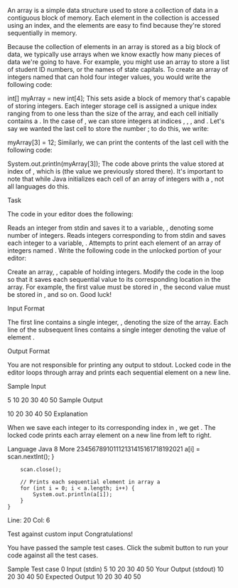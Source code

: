 An array is a simple data structure used to store a collection of data in a contiguous block of memory. Each element in the collection is accessed using an index, and the elements are easy to find because they're stored sequentially in memory.

Because the collection of elements in an array is stored as a big block of data, we typically use arrays when we know exactly how many pieces of data we're going to have. For example, you might use an array to store a list of student ID numbers, or the names of state capitals. To create an array of integers named  that can hold four integer values, you would write the following code:

int[] myArray = new int[4];
This sets aside a block of memory that's capable of storing  integers. Each integer storage cell is assigned a unique index ranging from  to one less than the size of the array, and each cell initially contains a . In the case of , we can store integers at indices , , , and . Let's say we wanted the last cell to store the number ; to do this, we write:

myArray[3] = 12;
Similarly, we can print the contents of the last cell with the following code:

System.out.println(myArray[3]);
The code above prints the value stored at index  of , which is  (the value we previously stored there). It's important to note that while Java initializes each cell of an array of integers with a , not all languages do this.

Task

The code in your editor does the following:

Reads an integer from stdin and saves it to a variable, , denoting some number of integers.
Reads  integers corresponding to  from stdin and saves each integer  to a variable, .
Attempts to print each element of an array of integers named .
Write the following code in the unlocked portion of your editor:

Create an array, , capable of holding  integers.
Modify the code in the loop so that it saves each sequential value to its corresponding location in the array. For example, the first value must be stored in , the second value must be stored in , and so on.
Good luck!

Input Format

The first line contains a single integer, , denoting the size of the array.
Each line  of the  subsequent lines contains a single integer denoting the value of element .

Output Format

You are not responsible for printing any output to stdout. Locked code in the editor loops through array  and prints each sequential element on a new line.

Sample Input

5
10
20
30
40
50
Sample Output

10
20
30
40
50
Explanation

When we save each integer to its corresponding index in , we get . The locked code prints each array element on a new line from left to right.

Language
Java 8
More
23456789101112131415161718192021
            a[i] = scan.nextInt();
        }
        
        scan.close();

        // Prints each sequential element in array a
        for (int i = 0; i < a.length; i++) {
            System.out.println(a[i]);
        }
    }

Line: 20 Col: 6

Test against custom input
Congratulations!

You have passed the sample test cases. Click the submit button to run your code against all the test cases.


Sample Test case 0
Input (stdin)
5
10
20
30
40
50
Your Output (stdout)
10
20
30
40
50
Expected Output
10
20
30
40
50
